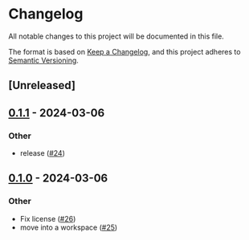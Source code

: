 # Changelog
All notable changes to this project will be documented in this file.

The format is based on [Keep a Changelog](https://keepachangelog.com/en/1.0.0/),
and this project adheres to [Semantic Versioning](https://semver.org/spec/v2.0.0.html).

## [Unreleased]

## [0.1.1](https://github.com/horfimbor/horfimbor-engine/compare/horfimbor-eventsource-v0.1.0...horfimbor-eventsource-v0.1.1) - 2024-03-06

### Other
- release ([#24](https://github.com/horfimbor/horfimbor-engine/pull/24))

## [0.1.0](https://github.com/horfimbor/horfimbor-engine/releases/tag/horfimbor-eventsource-v0.1.0) - 2024-03-06

### Other
- Fix license ([#26](https://github.com/horfimbor/horfimbor-engine/pull/26))
- move into a workspace ([#25](https://github.com/horfimbor/horfimbor-engine/pull/25))
